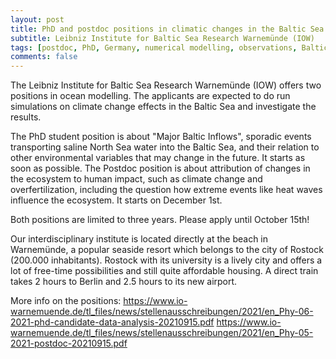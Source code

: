 ```yaml
---
layout: post
title: PhD and postdoc positions in climatic changes in the Baltic Sea (Rostock, Germany)
subtitle: Leibniz Institute for Baltic Sea Research Warnemünde (IOW) 
tags: [postdoc, PhD, Germany, numerical modelling, observations, Baltic Sea, climate change]
comments: false
---
```


The Leibniz Institute for Baltic Sea Research Warnemünde (IOW) offers two positions in ocean modelling. The applicants are expected to do run simulations on climate change effects in the Baltic Sea and investigate the results.
 
The PhD student position is about "Major Baltic Inflows", sporadic events transporting saline North Sea water into the Baltic Sea, and their relation to other environmental variables that may change in the future. It starts as soon as possible.
The Postdoc position is about attribution of changes in the ecosystem to human impact, such as climate change and overfertilization, including the question how extreme events like heat waves influence the ecosystem. It starts on December 1st.

Both positions are limited to three years. Please apply until October 15th!

Our interdisciplinary institute is located directly at the beach in Warnemünde, a popular seaside resort which belongs to the city of Rostock (200.000 inhabitants). Rostock with its university is a lively city and offers a lot of free-time possibilities and still quite affordable housing. A direct train takes 2 hours to Berlin and 2.5 hours to its new airport.

More info on the positions:
https://www.io-warnemuende.de/tl_files/news/stellenausschreibungen/2021/en_Phy-06-2021-phd-candidate-data-analysis-20210915.pdf
https://www.io-warnemuende.de/tl_files/news/stellenausschreibungen/2021/en_Phy-05-2021-postdoc-20210915.pdf
